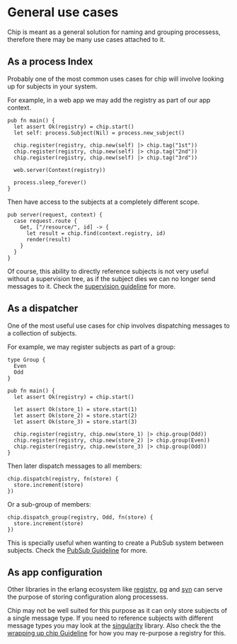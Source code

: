 # General use cases 

Chip is meant as a general solution for naming and grouping processess, therefore there may be many use cases attached to it. 

## As a process Index

Probably one of the most common uses cases for chip will involve looking up for subjects in your system. 

For example, in a web app we may add the registry as part of our app context. 

```gleam
pub fn main() {
  let assert Ok(registry) = chip.start()
  let self: process.Subject(Nil) = process.new_subject()
  
  chip.register(registry, chip.new(self) |> chip.tag("1st"))
  chip.register(registry, chip.new(self) |> chip.tag("2nd"))
  chip.register(registry, chip.new(self) |> chip.tag("3rd"))
  
  web.server(Context(registry))
  
  process.sleep_forever()
}
```

Then have access to the subjects at a completely different scope.

```gleam
pub server(request, context) {
  case request.route {
    Get, ["/resource/", id] -> {
      let result = chip.find(context.registry, id)
      render(result)
    }
  }
}
```

Of course, this ability to directly reference subjects is not very useful without a supervision tree, as if the subject dies we can no longer send messages to it. Check the [supervision guideline](chip-as-part-of-a-supervision-tree.html) for more. 

## As a dispatcher

One of the most useful use cases for chip involves dispatching messages to a collection of subjects. 

For example, we may register subjects as part of a group: 

```gleam
type Group {
  Even
  Odd
}

pub fn main() {
  let assert Ok(registry) = chip.start()

  let assert Ok(store_1) = store.start(1)
  let assert Ok(store_2) = store.start(2)
  let assert Ok(store_3) = store.start(3)

  chip.register(registry, chip.new(store_1) |> chip.group(Odd))
  chip.register(registry, chip.new(store_2) |> chip.group(Even))
  chip.register(registry, chip.new(store_3) |> chip.group(Odd))
}
``` 

Then later dispatch messages to all members:

```gleam
chip.dispatch(registry, fn(store) {
  store.increment(store)   
})
```

Or a sub-group of members:

```gleam
chip.dispatch_group(registry, Odd, fn(store) {
  store.increment(store)   
})
```

This is specially useful when wanting to create a PubSub system between subjects. Check the [PubSub Guideline](chip-as-a-local-pubsub.html) for more.  

## As app configuration

Other libraries in the erlang ecosystem like [registry](https://hexdocs.pm/elixir/Kernel.html), [pg](https://www.erlang.org/doc/apps/kernel/pg.html) and [syn](https://github.com/ostinelli/syn) can serve the purpose of storing configuration along processess.

Chip may not be well suited for this purpose as it can only store subjects of a single message type. If you need to reference subjects with different message types you may look at the [singularity](https://hexdocs.pm/singularity/) library. Also check the the [wrapping up chip Guideline](wrapping-up-chip.html) for how you may re-purpose a registry for this.
